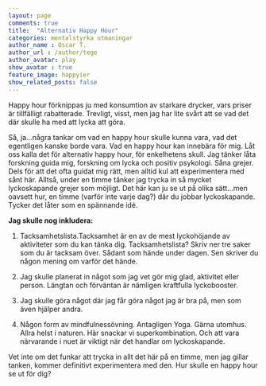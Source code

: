 ```yaml
---
layout: page
comments: true
title:  "Alternativ Happy Hour"
categories: mentalstyrka utmaningar
author_name : Oscar T.
author_url : /author/tege
author_avatar: play
show_avatar : true
feature_image: happyier
show_related_posts: false
---
```


Happy hour förknippas ju med konsumtion av starkare drycker, vars priser är tillfälligt rabatterade. 
Trevligt, visst, men jag har lite svårt att se vad det där skulle ha med att lycka att göra. 

Så, ja...några tankar om vad en happy hour skulle kunna vara, vad det egentligen kanske borde vara. 
Vad en happy hour kan innebära för mig. Låt oss kalla det för alternativ happy hour, för enkelhetens skull. 
Jag tänker låta forskning guida mig, forskning om lycka och positiv psykologi. Såna grejer. Dels för att det ofta guidat mig rätt, 
men alltid kul att experimentera med sånt här. Alltså, under en timme tänker jag trycka in så mycket lyckoskapande grejer som möjligt. 
Det här kan ju se ut på olika sätt...men oavsett hur, en timme (varför inte varje dag?) där du jobbar lyckoskapande. 
Tycker det låter som en spännande idé.  

**Jag skulle nog inkludera:**

1. Tacksamhetslista.Tacksamhet är en av de mest lyckohöjande av aktiviteter som du kan tänka dig. Tacksamhetslista? 
Skriv ner tre saker som du är tacksam över. Sådant som hände under dagen. Sen skriver du någon mening om varför det hände. 

2. Jag skulle planerat in något som jag vet gör mig glad, aktivitet eller person.
Längtan och förväntan är nämligen kraftfulla lyckobooster. 

3. Jag skulle göra något där jag får göra något jag är bra på, men som även hjälper andra. 

4. Någon form av mindfulnessövning. Antagligen Yoga. Gärna utomhus. Allra helst i naturen. Här snackar vi superkombination. 
Och att vara närvarande i nuet är viktigt när det handlar om lyckoskapande. 

Vet inte om det funkar att trycka in allt det här på en timme, men jag gillar tanken, kommer definitivt experimentera med den. 
Hur skulle en happy hour se ut för dig?
